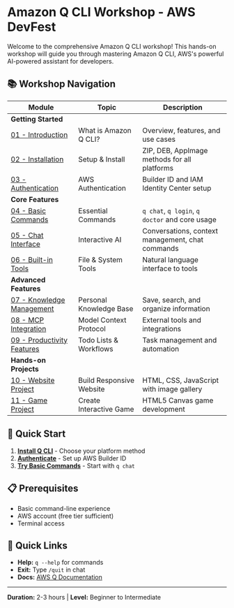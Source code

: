 # Amazon Q CLI Workshop - AWS DevFest

Welcome to the comprehensive Amazon Q CLI workshop! This hands-on workshop will guide you through mastering Amazon Q CLI, AWS's powerful AI-powered assistant for developers.

## 📚 Workshop Navigation

| Module | Topic | Description |
|--------|-------|-------------|
| **Getting Started** |
| [01 - Introduction](./getting-started/01-introduction.md) | What is Amazon Q CLI? | Overview, features, and use cases |
| [02 - Installation](./getting-started/02-installation.md) | Setup & Install | ZIP, DEB, AppImage methods for all platforms |
| [03 - Authentication](./getting-started/03-authentication.md) | AWS Authentication | Builder ID and IAM Identity Center setup |
| **Core Features** |
| [04 - Basic Commands](./core-features/04-basic-commands.md) | Essential Commands | `q chat`, `q login`, `q doctor` and core usage |
| [05 - Chat Interface](./core-features/05-chat-interface.md) | Interactive AI | Conversations, context management, chat commands |
| [06 - Built-in Tools](./core-features/06-builtin-tools.md) | File & System Tools | Natural language interface to tools |
| **Advanced Features** |
| [07 - Knowledge Management](./advanced-features/07-knowledge-management.md) | Personal Knowledge Base | Save, search, and organize information |
| [08 - MCP Integration](./advanced-features/08-mcp-integration.md) | Model Context Protocol | External tools and integrations |
| [09 - Productivity Features](./advanced-features/09-productivity-features.md) | Todo Lists & Workflows | Task management and automation |
| **Hands-on Projects** |
| [10 - Website Project](./projects/10-project-website.md) | Build Responsive Website | HTML, CSS, JavaScript with image gallery |
| [11 - Game Project](./projects/11-project-game.md) | Create Interactive Game | HTML5 Canvas game development |



## 🚀 Quick Start

1. **[Install Q CLI](./getting-started/02-installation.md)** - Choose your platform method
2. **[Authenticate](./getting-started/03-authentication.md)** - Set up AWS Builder ID  
3. **[Try Basic Commands](./getting-started/04-basic-commands.md)** - Start with `q chat`

## 📋 Prerequisites

- Basic command-line experience
- AWS account (free tier sufficient)  
- Terminal access

## 🔗 Quick Links

- **Help:** `q --help` for commands
- **Exit:** Type `/quit` in chat
- **Docs:** [AWS Q Documentation](https://docs.aws.amazon.com/amazonq/)

---
**Duration:** 2-3 hours | **Level:** Beginner to Intermediate
